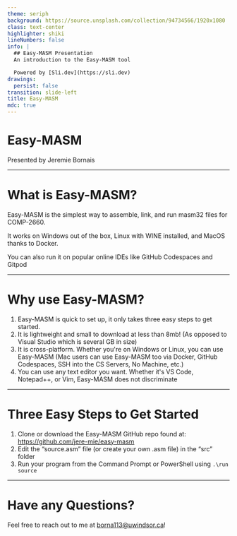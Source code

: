 ```yaml
---
theme: seriph
background: https://source.unsplash.com/collection/94734566/1920x1080
class: text-center
highlighter: shiki
lineNumbers: false
info: |
  ## Easy-MASM Presentation
  An introduction to the Easy-MASM tool

  Powered by [Sli.dev](https://sli.dev)
drawings:
  persist: false
transition: slide-left
title: Easy-MASM
mdc: true
---
```


# Easy-MASM

Presented by Jeremie Bornais

---

# What is Easy-MASM?

Easy-MASM is the simplest way to assemble, link, and run masm32 files for COMP-2660.

It works on Windows out of the box, Linux with WINE installed, and MacOS thanks to Docker.

You can also run it on popular online IDEs like GitHub Codespaces and Gitpod

---

# Why use Easy-MASM?

1. Easy-MASM is quick to set up, it only takes three easy steps to get started.
2. It is lightweight and small to download at less than 8mb! (As opposed to Visual Studio which is several GB in size)
3. It is cross-platform. Whether you're on Windows or Linux, you can use Easy-MASM (Mac users can use Easy-MASM too via Docker, GitHub Codespaces, SSH into the CS Servers, No Machine, etc.)
4. You can use any text editor you want. Whether it's VS Code, Notepad++, or Vim, Easy-MASM does not discriminate

---

# Three Easy Steps to Get Started

1. Clone or download the Easy-MASM GitHub repo found at: https://github.com/jere-mie/easy-masm
2. Edit the “source.asm” file (or create your own .asm file) in the “src” folder
3. Run your program from the Command Prompt or PowerShell using `.\run source`

---

# Have any Questions?

Feel free to reach out to me at [borna113@uwindsor.ca](mailto:borna113@uwindsor.ca)!
